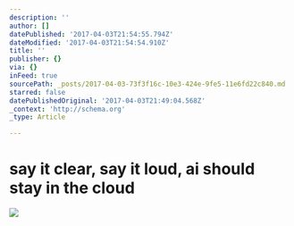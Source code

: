 ```yaml
---
description: ''
author: []
datePublished: '2017-04-03T21:54:55.794Z'
dateModified: '2017-04-03T21:54:54.910Z'
title: ''
publisher: {}
via: {}
inFeed: true
sourcePath: _posts/2017-04-03-73f3f16c-10e3-424e-9fe5-11e6fd22c840.md
starred: false
datePublishedOriginal: '2017-04-03T21:49:04.568Z'
_context: 'http://schema.org'
_type: Article

---
```

# say it clear, say it loud, ai should stay in the cloud
![](https://the-grid-user-content.s3-us-west-2.amazonaws.com/95057a99-bb03-4ee8-bddc-a4d7873201d9.png)